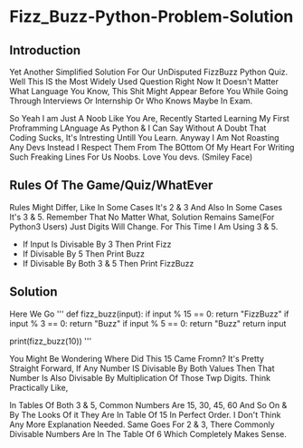 # Fizz_Buzz-Python-Problem-Solution

## Introduction
Yet Another Simplified Solution For Our UnDisputed FizzBuzz Python Quiz. Well This IS the Most Widely Used Question Right Now It Doesn't Matter What Language You Know, This Shit Might Appear Before You While Going Through Interviews Or Internship Or Who Knows Maybe In Exam.

   So Yeah I am Just A Noob Like You Are, Recently Started Learning My First Proframming LAnguage As Python & I Can Say Without A Doubt That Coding Sucks, It's Intresting Untill You Learn. Anyway I Am Not Roasting Any Devs Instead I Respect Them From The BOttom Of My Heart For Writing Such Freaking Lines For Us Noobs. Love You devs. (Smiley Face)
   
## Rules Of The Game/Quiz/WhatEver

Rules Might Differ, Like In Some Cases It's 2 & 3 And Also In Some Cases It's 3 & 5. Remember That No Matter What, Solution Remains Same(For Python3 Users) Just Digits Will Change. For This Time I Am Using 3 & 5.

* If Input Is Divisable By 3 Then Print Fizz
* If Divisable By 5 Then Print Buzz
* If Divisable By Both 3 & 5 Then Print FizzBuzz

## Solution
Here We Go
'''
def fizz_buzz(input):
    if input % 15 == 0:
        return "FizzBuzz"
    if input % 3 == 0:
        return "Buzz"
    if input % 5 == 0:
        return "Buzz"
    return input


print(fizz_buzz(10))
'''

You Might Be Wondering Where Did This 15 Came Fromn? It's Pretty Straight Forward, If Any Number IS Divisable By Both Values Then That Number Is Also Divisable By Multiplication Of Those Twp Digits. Think Practically Like,

In Tables Of Both 3 & 5, Common Numbers Are 15, 30, 45, 60 And So On & By The Looks Of it They Are In Table Of 15 In Perfect Order. I Don't Think Any More Explanation Needed. Same Goes For 2 & 3, There Commonly Divisable Numbers Are In The Table Of 6 Which Completely Makes Sense.
